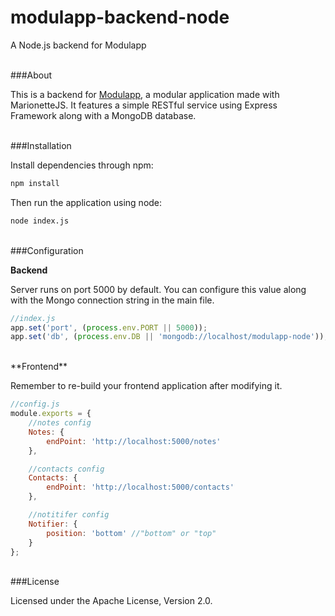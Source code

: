 # modulapp-backend-node
A Node.js backend for Modulapp

<br/>
###About

This is a backend for [Modulapp](https://github.com/emaphp/modulapp-frontend ""), a modular application made with MarionetteJS. It features a simple RESTful service using Express Framework along with a MongoDB database.

<br/>
###Installation

Install dependencies through npm:

```bash
npm install
```

Then run the application using node:

```bash
node index.js
```

<br/>
###Configuration

**Backend**

Server runs on port 5000 by default. You can configure this value along with the Mongo connection string in the main file.

```javascript
//index.js
app.set('port', (process.env.PORT || 5000));
app.set('db', (process.env.DB || 'mongodb://localhost/modulapp-node'));
```

<br/>
**Frontend**

Remember to re-build your frontend application after modifying it.

```javascript
//config.js
module.exports = {
    //notes config
    Notes: {
        endPoint: 'http://localhost:5000/notes'
    },

    //contacts config
    Contacts: {
        endPoint: 'http://localhost:5000/contacts'
    },

    //notitifer config
    Notifier: {
        position: 'bottom' //"bottom" or "top"
    }
};
```

<br/>
###License

Licensed under the Apache License, Version 2.0.